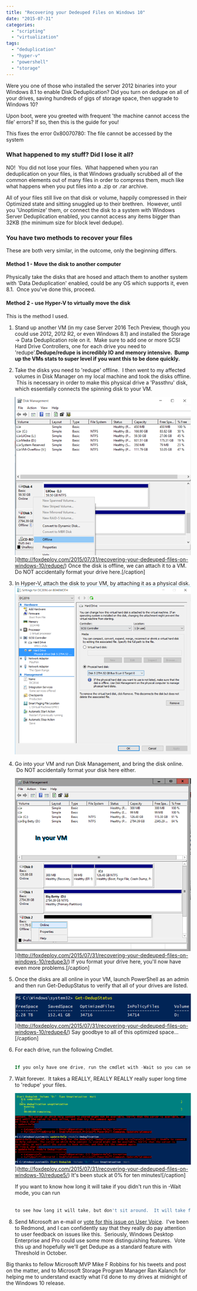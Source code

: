 ```yaml
---
title: "Recovering your Dedeuped Files on Windows 10"
date: "2015-07-31"
categories: 
  - "scripting"
  - "virtualization"
tags: 
  - "deduplication"
  - "hyper-v"
  - "powershell"
  - "storage"
---
```


Were you one of those who installed the server 2012 binaries into your Windows 8.1 to enable Disk Deduplication? Did you turn on dedupe on all of your drives, saving hundreds of gigs of storage space, then upgrade to Windows 10?

Upon boot, were you greeted with frequent 'the machine cannot access the file' errors? If so, then this is the guide for you!

This fixes the error 0x80070780: The file cannot be accessed by the system

### What happened to my stuff? Did I lose it all?

NO!  You did not lose your files.  What happened when you ran deduplication on your files, is that Windows gradually scrubbed all of the common elements out of many files in order to compress them, much like what happens when you put files into a .zip or .rar archive.

All of your files still live on that disk or volume, happily compressed in their Optimized state and sitting snuggled up to their brethren.  However, until you 'Unoptimize' them, or connect the disk to a system with Windows Server Deduplication enabled, you cannot access any items bigger than 32KB (the minimum size for block level dedupe).

### You have two methods to recover your files

These are both very similar, in the outcome, only the beginning differs.

#### Method 1 - Move the disk to another computer

Physically take the disks that are hosed and attach them to another system with 'Data Deduplication' enabled, could be any OS which supports it, even 8.1.  Once you've done this, proceed.

#### Method 2 - use Hyper-V to virtually move the disk

This is the method I used.

1. Stand up another VM (in my case Server 2016 Tech Preview, though you could use 2012, 2012 R2, or even Windows 8.1) and installed the Storage -> Data Deduplication role on it.  Make sure to add one or more SCSI Hard Drive Controllers, one for each drive you need to 'redupe'.**Dedupe/redupe is incredibly IO and memory intensive.  Bump up the VMs stats to super level if you want this to be done quickly.**
2. Take the disks you need to 'redupe' offline.  I then went to my affected volumes in Disk Manager on my local machine and took the disks offline.  This is necessary in order to make this physical drive a 'Passthru' disk, which essentially connects the spinning disk to your VM.
    
    ![Once the disk is offline, we can attach it to a VM.  Do NOT accidentally format your drive here.](images/redupe.png?w=636)](http://foxdeploy.com/2015/07/31/recovering-your-dedeuped-files-on-windows-10/redupe/) Once the disk is offline, we can attach it to a VM. Do NOT accidentally format your drive here.\[/caption\]
3. In Hyper-V, attach the disk to your VM, by attaching it as a physical disk.[![redupe2](images/redupe2.png?w=636)](http://foxdeploy.com/2015/07/31/recovering-your-dedeuped-files-on-windows-10/redupe2/)
4. Go into your VM and run Disk Management, and bring the disk online.  Do NOT accidentally format your disk here either.
    
    ![If you format your drive here, you'll now have even more problems.](images/redupe3.png?w=636)](http://foxdeploy.com/2015/07/31/recovering-your-dedeuped-files-on-windows-10/redupe3/) If you format your drive here, you'll now have even more problems.\[/caption\]
5. Once the disks are all online in your VM, launch PowerShell as an admin and then run Get-DedupStatus to verify that all of your drives are listed.
    
    ![redupe4](images/redupe4.png)](http://foxdeploy.com/2015/07/31/recovering-your-dedeuped-files-on-windows-10/redupe4/) Say goodbye to all of this optimized space...\[/caption\]
6. For each drive, run the following Cmdlet.
    
    ```powershell  Start-DedupJob -Volume &quot;D:&quot; -Type Unoptimization\[/code\]
    
    If you only have one drive, run the cmdlet with -Wait so you can see how incredibly long this is going to take.
7. Wait forever.  It takes a REALLY, REALLY REALLY really super long time to 'redupe' your files.
    
    ![It's been stuck at 0% for ten minutes!](images/redupe5.png?w=636)](http://foxdeploy.com/2015/07/31/recovering-your-dedeuped-files-on-windows-10/redupe5/) It's been stuck at 0% for ten minutes!\[/caption\]
    
    If you want to know how long it will take if you didn't run this in -Wait mode, you can run
    
    ```powershell  Get-DedupJob\[/code\]
    
    to see how long it will take, but don't sit around.  It will take forever.
8. Send Microsoft an e-mail or [vote for this issue on User Voice](https://windows.uservoice.com/forums/265757-windows-feature-suggestions/suggestions/6530781-put-data-deduplication-dedup-into-windows-client).  I've been to Redmond, and I can confidently say that they really do pay attention to user feedback on issues like this.  Seriously, Windows Desktop Enterprise and Pro could use some more distinguishing features.  Vote this up and hopefully we'll get Dedupe as a standard feature with Threshold in October.

Big thanks to fellow Microsoft MVP Mike F Robbins for his tweets and post on the matter, and to Microsoft Storage Program Manager Ran Kalanch for helping me to understand exactly what I'd done to my drives at midnight of the Windows 10 release.

